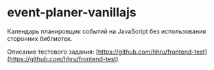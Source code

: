# event-planer-vanillajs
Календарь планировщик событий на JavaScript без использования сторонних библиотек.

Описание тестового задания:
[https://github.com/hhru/frontend-test](https://github.com/hhru/frontend-test)